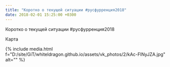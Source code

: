 ```yaml
---
title: "Коротко о текущей ситуации #русфурренция2018"
date: 2018-02-01 15:25:00 +0300
---
```


Коротко о текущей ситуации #русфурренция2018

Карта

{% include media.html f="D:/site/GiT/whiteldragon.github.io/assets/vk_photos/2/kAc-FlNyJZA.jpg" alt="" %}
